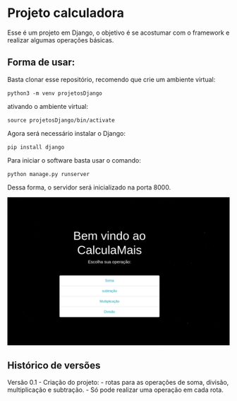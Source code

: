 # Projeto calculadora

Esse é um projeto em Django, o objetivo é se acostumar com o framework e realizar algumas operações básicas.

## Forma de usar:

Basta clonar esse repositório, recomendo que crie um ambiente virtual:

```shell
python3 -m venv projetosDjango 
```

ativando o ambiente virtual:

```shell
source projetosDjango/bin/activate 
```

Agora será necessário instalar o Django:

```shell
pip install django
```

Para iniciar o software basta usar o comando:

```shell
python manage.py runserver
```

Dessa forma, o servidor será inicializado na porta 8000.

![Home do projeto](image.png)


## Histórico de versões

Versão 0.1 - Criação do projeto:
    - rotas para as operações de soma, divisão, multiplicação e subtração.
    - Só pode realizar uma operação em cada rota.
  